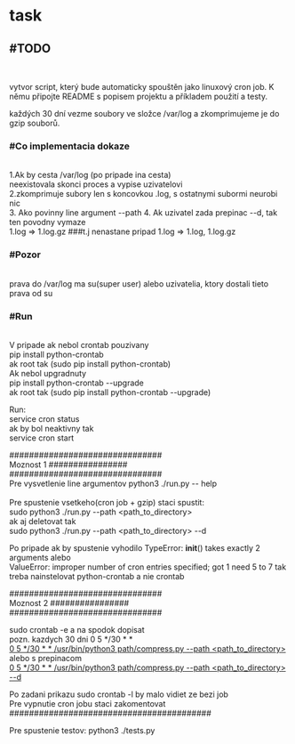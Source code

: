 # task

<h2>#TODO</h2><br>

vytvor script, který bude automaticky spouštěn jako linuxový cron job.
K němu připojte README s popisem projektu a příkladem použití a testy.

každých 30 dní vezme soubory ve 
složce /var/log a zkomprimujeme 
je do gzip souborů.

<h3>#Co implementacia dokaze </h3><br>
1.Ak by cesta /var/log (po pripade ina cesta) <br>
neexistovala skonci proces a vypise uzivatelovi <br>
2.zkomprimuje subory len s koncovkou .log, s ostatnymi subormi neurobi nic <br>
3. Ako povinny line argument --path <path_to_directory>
4. Ak uzivatel zada prepinac --d, tak ten povodny vymaze  <br>
1.log => 1.log.gz ###t.j nenastane pripad 1.log => 1.log, 1.log.gz <br>

   
<h3>#Pozor</h3><br>
prava do /var/log ma su(super user) alebo uzivatelia, 
ktory dostali tieto prava od su

<h3>#Run </h3> <br>
V pripade ak nebol crontab pouzivany <br>
pip install python-crontab <br>
ak root tak (sudo pip install python-crontab) <br>
Ak nebol upgradnuty <br>
pip install python-crontab --upgrade <br>
ak root tak (sudo pip install python-crontab --upgrade) <br>

Run: <br>
service cron status <br>
ak by bol neaktivny tak <br>
service cron start <br>

############################### <br>
Moznost 1 ################ <br>
############################### <br>
Pre vysvetlenie line argumentov python3 ./run.py -- help <br>         
Pre spustenie vsetkeho(cron job + gzip) staci spustit: <br>
sudo python3 ./run.py --path <path_to_directory> <br>
ak  aj deletovat tak  <br>
sudo python3 ./run.py --path <path_to_directory> --d <br>

Po pripade ak by spustenie vyhodilo 
TypeError: __init__() takes exactly 2 arguments alebo <br> 
ValueError: improper number of cron entries specified; got 1 need 5 to 7
tak treba nainstelovat python-crontab a nie crontab


############################### <br>
Moznost 2 ################ <br>
############################### <br>

sudo crontab -e a na spodok dopisat <br>
pozn. kazdych 30 dni 0 5 */30 * * <br>
<u>0 5 */30 * * /usr/bin/python3 path/compress.py --path <path_to_directory></u> <br>
alebo s prepinacom  <br>
<u>0 5 */30 * * /usr/bin/python3 path/compress.py --path <path_to_directory> --d </u><br>

Po zadani prikazu sudo crontab -l by malo vidiet ze bezi job  <br>
Pre vypnutie cron jobu staci zakomentovat <br>
######################################### <br>

Pre spustenie testov: python3 ./tests.py